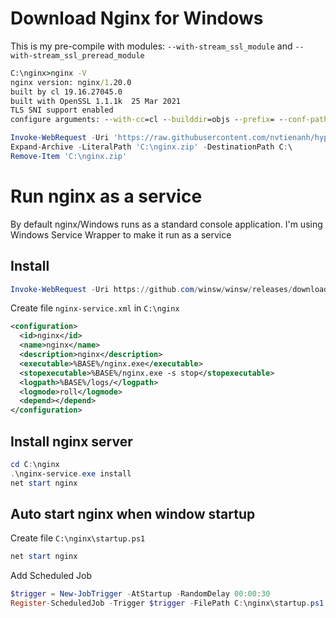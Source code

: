 # Download Nginx for Windows

This is my pre-compile with modules: `--with-stream_ssl_module` and `--with-stream_ssl_preread_module`

```cmd
C:\nginx>nginx -V
nginx version: nginx/1.20.0
built by cl 19.16.27045.0
built with OpenSSL 1.1.1k  25 Mar 2021
TLS SNI support enabled
configure arguments: --with-cc=cl --builddir=objs --prefix= --conf-path=conf/nginx.conf --pid-path=logs/nginx.pid --http-log-path=logs/access.log --error-log-path=logs/error.log --sbin-path=nginx.exe --http-client-body-temp-path=temp/client_body_temp --http-proxy-temp-path=temp/proxy_temp --http-fastcgi-temp-path=temp/fastcgi_temp --http-scgi-temp-path=temp/scgi_temp --http-uwsgi-temp-path=temp/uwsgi_temp --with-cc-opt=-DFD_SETSIZE=1024 --with-pcre=objs/lib/pcre-8.44 --with-zlib=objs/lib/zlib-1.2.11 --with-openssl=objs/lib/openssl-1.1.1k --with-openssl-opt='no-asm no-tests' --with-http_addition_module --with-http_v2_module --with-http_realip_module --with-http_sub_module --with-http_dav_module --with-http_stub_status_module --with-http_flv_module --with-http_mp4_module --with-http_gunzip_module --with-http_gzip_static_module --with-http_auth_request_module --with-http_random_index_module --with-http_secure_link_module --with-http_slice_module --with-mail --with-stream --with-http_ssl_module --with-mail_ssl_module --with-stream_ssl_module --with-stream_ssl_preread_module
```

```powershell
Invoke-WebRequest -Uri 'https://raw.githubusercontent.com/nvtienanh/hyperv-k8s/main/nginx/nginx.zip' -OutFile 'C:\nginx.zip'
Expand-Archive -LiteralPath 'C:\nginx.zip' -DestinationPath C:\
Remove-Item 'C:\nginx.zip'
```

# Run nginx as a service

By default nginx/Windows runs as a standard console application. I'm using Windows Service Wrapper to make it run as a service

## Install 

```powershell
Invoke-WebRequest -Uri https://github.com/winsw/winsw/releases/download/v2.11.0/WinSW-x64.exe -OutFile 'C:\nginx\nginx-service.exe'
```

Create file `nginx-service.xml` in `C:\nginx`

```xml
<configuration>
  <id>nginx</id>
  <name>nginx</name>
  <description>nginx</description>
  <executable>%BASE%/nginx.exe</executable>
  <stopexecutable>%BASE%/nginx.exe -s stop</stopexecutable>
  <logpath>%BASE%/logs/</logpath>
  <logmode>roll</logmode>
  <depend></depend>
</configuration>
```

## Install nginx server

```powershell
cd C:\nginx
.\nginx-service.exe install
net start nginx
```

## Auto start nginx when window startup

Create file `C:\nginx\startup.ps1`

```powershell
net start nginx
```

Add Scheduled Job

```powershell
$trigger = New-JobTrigger -AtStartup -RandomDelay 00:00:30
Register-ScheduledJob -Trigger $trigger -FilePath C:\nginx\startup.ps1 -Name StartNginx
```


